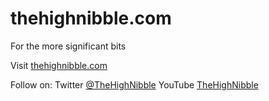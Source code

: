 # thehighnibble.com
For the more significant bits

Visit [thehighnibble.com](https://thehiughnibble.com)

Follow on:
    Twitter [@TheHighNibble](https://twitter.com/TheHighNibble)
    YouTube [TheHighNibble](https://www.youtube.com/channel/UC8iQedOYRxQt8qjw2TGTq3w)

